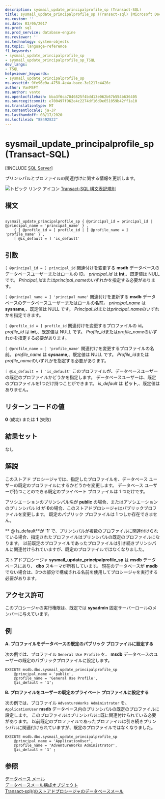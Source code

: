 ```yaml
---
description: sysmail_update_principalprofile_sp (Transact-SQL)
title: sysmail_update_principalprofile_sp (Transact-sql) |Microsoft Docs
ms.custom: ''
ms.date: 03/06/2017
ms.prod: sql
ms.prod_service: database-engine
ms.reviewer: ''
ms.technology: system-objects
ms.topic: language-reference
f1_keywords:
- sysmail_update_principalprofile_sp
- sysmail_update_principalprofile_sp_TSQL
dev_langs:
- TSQL
helpviewer_keywords:
- sysmail_update_principalprofile_sp
ms.assetid: 9fe96e9a-4758-4e4a-baee-3e1217c4426c
author: VanMSFT
ms.author: vanto
ms.openlocfilehash: bba3f6ca7046825f4bdd13e062b67b554b636405
ms.sourcegitcommit: e700497f962e4c2274df16d9e651059b42ff1a10
ms.translationtype: MT
ms.contentlocale: ja-JP
ms.lasthandoff: 08/17/2020
ms.locfileid: "88492822"
---
```

# <a name="sysmail_update_principalprofile_sp-transact-sql"></a>sysmail_update_principalprofile_sp (Transact-SQL)
[!INCLUDE [SQL Server](../../includes/applies-to-version/sqlserver.md)]

  プリンシパルとプロファイルの関連付けに関する情報を更新します。  
  
 ![トピック リンク アイコン](../../database-engine/configure-windows/media/topic-link.gif "トピック リンク アイコン") [Transact-SQL 構文表記規則](../../t-sql/language-elements/transact-sql-syntax-conventions-transact-sql.md)  
  
## <a name="syntax"></a>構文  
  
```  
  
sysmail_update_principalprofile_sp { @principal_id = principal_id | @principal_name = 'principal_name' } ,  
    { [ @profile_id = ] profile_id | [ @profile_name = ] 'profile_name' } ,  
    [ @is_default = ] 'is_default'  
```  
  
## <a name="arguments"></a>引数  
`[ @principal_id = ] principal_id` 関連付けを変更する **msdb** データベースのデータベースユーザーまたはロールの ID。 *principal_id* は **int**,、既定値は NULL です。 *Principal_id*または*principal_name*のいずれかを指定する必要があります。  
  
`[ @principal_name = ] 'principal_name'` 関連付けを更新する **msdb** データベースのデータベースユーザーまたはロールの名前。 *principal_name* は **sysname**,、既定値は NULL です。 *Principal_id*または*principal_name*のいずれかを指定できます。  
  
`[ @profile_id = ] profile_id` 関連付けを変更するプロファイルの id。 *profile_id* は **int**,、既定値は NULL です。 *Profile_id*または*profile_name*のいずれかを指定する必要があります。  
  
`[ @profile_name = ] 'profile_name'` 関連付けを変更するプロファイルの名前。 *profile_name* は **sysname**,、既定値は NULL です。 *Profile_id*または*profile_name*のいずれかを指定する必要があります。  
  
`[ @is_default = ] 'is_default'` このプロファイルが、データベースユーザーの既定のプロファイルかどうかを指定します。 データベースユーザーは、既定のプロファイルを1つだけ持つことができます。 *is_default* は **ビット**,、既定値はありません。  
  
## <a name="return-code-values"></a>リターン コードの値  
 **0** (成功) または **1** (失敗)  
  
## <a name="result-sets"></a>結果セット  
 なし  
  
## <a name="remarks"></a>解説  
 このストアド プロシージャでは、指定したプロファイルを、データベース ユーザーの既定のプロファイルにするかどうかを変更します。 データベース ユーザーが持つことのできる既定のプライベート プロファイルは 1 つだけです。  
  
 アソシエーションのプリンシパル名が **public** の場合、またはアソシエーションのプリンシパル id が **0**の場合、このストアドプロシージャはパブリックプロファイルを変更します。 既定のパブリック プロファイルは 1 つしか存在できません。  
  
 ** \@ Is_default**が '**1**' で、プリンシパルが複数のプロファイルに関連付けられている場合、指定されたプロファイルはプリンシパルの既定のプロファイルになります。 以前既定のプロファイルであったプロファイルは引き続きプリンシパルに関連付けられていますが、既定のプロファイルではなくなりました。  
  
 ストアドプロシージャ **sysmail_update_principalprofile_sp** は **msdb** データベースにあり、 **dbo** スキーマが所有しています。 現在のデータベースが **msdb**でない場合は、3つの部分で構成される名前を使用してプロシージャを実行する必要があります。  
  
## <a name="permissions"></a>アクセス許可  
 このプロシージャの実行権限は、既定では **sysadmin** 固定サーバーロールのメンバーに与えています。  
  
## <a name="examples"></a>例  
 **A. プロファイルをデータベースの既定のパブリック プロファイルに設定する**  
  
 次の例では、プロファイル `General Use Profile` を、 **msdb** データベースのユーザーの既定のパブリックプロファイルに設定します。  
  
```  
EXECUTE msdb.dbo.sysmail_update_principalprofile_sp  
    @principal_name = 'public',  
    @profile_name = 'General Use Profile',  
    @is_default = '1';  
```  
  
 **B. プロファイルをユーザーの既定のプライベート プロファイルに設定する**  
  
 次の例では、プロファイル `AdventureWorks Administrator` を、 `ApplicationUser` **msdb** データベース内のプリンシパルの既定のプロファイルに設定します。 このプロファイルはプリンシパルに既に関連付けられている必要があります。 以前既定のプロファイルであったプロファイルは引き続きプリンシパルに関連付けられていますが、既定のプロファイルではなくなりました。  
  
```  
EXECUTE msdb.dbo.sysmail_update_principalprofile_sp  
    @principal_name = 'ApplicationUser',  
    @profile_name = 'AdventureWorks Administrator',  
    @is_default = '1' ;  
```  
  
## <a name="see-also"></a>参照  
 [データベース メール](../../relational-databases/database-mail/database-mail.md)   
 [データベースメール構成オブジェクト](../../relational-databases/database-mail/database-mail-configuration-objects.md)   
 [Transact-sql&#41;&#40;のストアドプロシージャのデータベースメール ](../../relational-databases/system-stored-procedures/database-mail-stored-procedures-transact-sql.md)  
  
  
